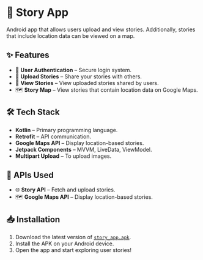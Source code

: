 # 📖 Story App

Android app that allows users upload and view stories. Additionally, stories that include location data can be viewed on a map.

## ✨ Features
- 🔐 **User Authentication** – Secure login system.
- 📸 **Upload Stories** – Share your stories with others.
- 📰 **View Stories** – View uploaded stories shared by users.
- 🗺 **Story Map** – View stories that contain location data on Google Maps.

## 🛠 Tech Stack
- **Kotlin** – Primary programming language.
- **Retrofit** – API communication.
- **Google Maps API** – Display location-based stories.
- **Jetpack Components** – MVVM, LiveData, ViewModel.
- **Multipart Upload** – To upload images.

## 🔗 APIs Used
- 🌐 **Story API** – Fetch and upload stories.
- 🗺 **Google Maps API** – Display location-based stories.

## 📥 Installation
1. Download the latest version of [`story_app.apk`](./story_app.apk).
2. Install the APK on your Android device.
3. Open the app and start exploring user stories!
